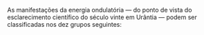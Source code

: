 ﻿As manifestações da energia ondulatória — do ponto de vista do esclarecimento científico do século vinte em Urântia — podem ser classificadas nos dez grupos seguintes: